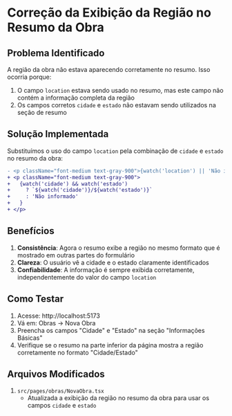 # Correção da Exibição da Região no Resumo da Obra

## Problema Identificado

A região da obra não estava aparecendo corretamente no resumo. Isso ocorria porque:

1. O campo `location` estava sendo usado no resumo, mas este campo não contém a informação completa da região
2. Os campos corretos `cidade` e `estado` não estavam sendo utilizados na seção de resumo

## Solução Implementada

Substituímos o uso do campo `location` pela combinação de `cidade` e `estado` no resumo da obra:

```diff
- <p className="font-medium text-gray-900">{watch('location') || 'Não informado'}</p>
+ <p className="font-medium text-gray-900">
+   {watch('cidade') && watch('estado') 
+     ? `${watch('cidade')}/${watch('estado')}`
+     : 'Não informado'
+   }
+ </p>
```

## Benefícios

1. **Consistência**: Agora o resumo exibe a região no mesmo formato que é mostrado em outras partes do formulário
2. **Clareza**: O usuário vê a cidade e o estado claramente identificados
3. **Confiabilidade**: A informação é sempre exibida corretamente, independentemente do valor do campo `location`

## Como Testar

1. Acesse: http://localhost:5173
2. Vá em: Obras → Nova Obra
3. Preencha os campos "Cidade" e "Estado" na seção "Informações Básicas"
4. Verifique se o resumo na parte inferior da página mostra a região corretamente no formato "Cidade/Estado"

## Arquivos Modificados

1. `src/pages/obras/NovaObra.tsx`
   - Atualizada a exibição da região no resumo da obra para usar os campos `cidade` e `estado`

